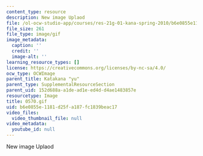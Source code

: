 ```yaml
---
content_type: resource
description: New image Uplaod
file: /ol-ocw-studio-app/courses/res-21g-01-kana-spring-2010/b6e0855e1181d25fa187fc1839beac17_0570.gif
file_size: 261
file_type: image/gif
image_metadata:
  caption: ''
  credit: ''
  image-alt: ''
learning_resource_types: []
license: https://creativecommons.org/licenses/by-nc-sa/4.0/
ocw_type: OCWImage
parent_title: Katakana "yu"
parent_type: SupplementalResourceSection
parent_uid: 152d688a-a1de-ad1e-ed4d-d4ae1483857e
resourcetype: Image
title: 0570.gif
uid: b6e0855e-1181-d25f-a187-fc1839beac17
video_files:
  video_thumbnail_file: null
video_metadata:
  youtube_id: null
---
```

New image Uplaod